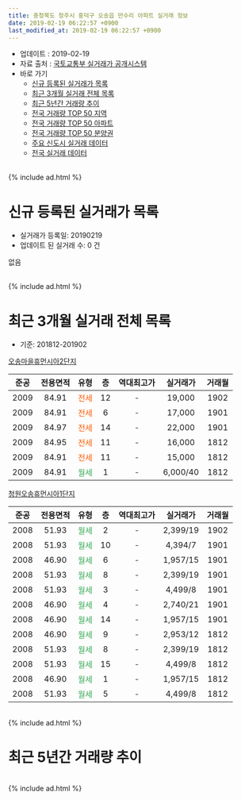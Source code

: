 ```yaml
---
title: 충청북도 청주시 흥덕구 오송읍 만수리 아파트 실거래 정보
date: 2019-02-19 06:22:57 +0900
last_modified_at: 2019-02-19 06:22:57 +0900
---
```


* 업데이트 : 2019-02-19
* 자료 출처 : [국토교통부 실거래가 공개시스템](http://rt.molit.go.kr)
* 바로 가기
    * [신규 등록된 실거래가 목록](#신규-등록된-실거래가-목록)
    * [최근 3개월 실거래 전체 목록](#최근-3개월-실거래-전체-목록)
    * [최근 5년간 거래량 추이](#최근-5년간-거래량-추이)
    * [전국 거래량 TOP 50 지역](https://ayogom.github.io/apt-trade-info/최근-3개월-전국에서-가장-거래가-많이-발생한-지역)
    * [전국 거래량 TOP 50 아파트](https://ayogom.github.io/apt-trade-info/최근-3개월-전국에서-가장-거래가-많이-발생한-아파트)
    * [전국 거래량 TOP 50 분양권](https://ayogom.github.io/apt-trade-info/최근-3개월-전국에서-가장-거래가-많이-발생한-분양권)
    * [주요 신도시 실거래 데이터](https://ayogom.github.io/apt-trade-info/주요-신도시)
    * [전국 실거래 데이터](https://ayogom.github.io/apt-trade-info/전국)
<br>
{% include ad.html %}
<br>

# 신규 등록된 실거래가 목록
* 실거래가 등록일: 20190219
* 업데이트 된 실거래 수: 0 건

없음

<br>
{% include ad.html %}
<br>

# 최근 3개월 실거래 전체 목록
* 기준: 201812-201902


[오송마을휴먼시아2단지](https://search.naver.com/search.naver?query=%EC%B6%A9%EC%B2%AD%EB%B6%81%EB%8F%84+%EC%B2%AD%EC%A3%BC%EC%8B%9C+%ED%9D%A5%EB%8D%95%EA%B5%AC+%EC%98%A4%EC%86%A1%EC%9D%8D+%EB%A7%8C%EC%88%98%EB%A6%AC+%EC%98%A4%EC%86%A1%EB%A7%88%EC%9D%84%ED%9C%B4%EB%A8%BC%EC%8B%9C%EC%95%842%EB%8B%A8%EC%A7%80)

|준공|전용면적|유형|층|역대최고가|실거래가|거래월|
|:---:|:---:|:---:|:---:|:---:|:---:|:---:|
|2009|84.91|<span style="color:#ff5a00">전세</span>|12|<span style="color:#444444">-</span>|19,000|1902|
|2009|84.91|<span style="color:#ff5a00">전세</span>|6|<span style="color:#444444">-</span>|17,000|1901|
|2009|84.97|<span style="color:#ff5a00">전세</span>|14|<span style="color:#444444">-</span>|22,000|1901|
|2009|84.95|<span style="color:#ff5a00">전세</span>|11|<span style="color:#444444">-</span>|16,000|1812|
|2009|84.91|<span style="color:#ff5a00">전세</span>|11|<span style="color:#444444">-</span>|15,000|1812|
|2009|84.91|<span style="color:#34a853">월세</span>|1|<span style="color:#444444">-</span>|6,000/40|1812|

[청원오송휴먼시아1단지](https://search.naver.com/search.naver?query=%EC%B6%A9%EC%B2%AD%EB%B6%81%EB%8F%84+%EC%B2%AD%EC%A3%BC%EC%8B%9C+%ED%9D%A5%EB%8D%95%EA%B5%AC+%EC%98%A4%EC%86%A1%EC%9D%8D+%EB%A7%8C%EC%88%98%EB%A6%AC+%EC%B2%AD%EC%9B%90%EC%98%A4%EC%86%A1%ED%9C%B4%EB%A8%BC%EC%8B%9C%EC%95%841%EB%8B%A8%EC%A7%80)

|준공|전용면적|유형|층|역대최고가|실거래가|거래월|
|:---:|:---:|:---:|:---:|:---:|:---:|:---:|
|2008|51.93|<span style="color:#34a853">월세</span>|2|<span style="color:#444444">-</span>|2,399/19|1902|
|2008|51.93|<span style="color:#34a853">월세</span>|10|<span style="color:#444444">-</span>|4,394/7|1901|
|2008|46.90|<span style="color:#34a853">월세</span>|6|<span style="color:#444444">-</span>|1,957/15|1901|
|2008|51.93|<span style="color:#34a853">월세</span>|8|<span style="color:#444444">-</span>|2,399/19|1901|
|2008|51.93|<span style="color:#34a853">월세</span>|3|<span style="color:#444444">-</span>|4,499/8|1901|
|2008|46.90|<span style="color:#34a853">월세</span>|4|<span style="color:#444444">-</span>|2,740/21|1901|
|2008|46.90|<span style="color:#34a853">월세</span>|14|<span style="color:#444444">-</span>|1,957/15|1901|
|2008|46.90|<span style="color:#34a853">월세</span>|9|<span style="color:#444444">-</span>|2,953/12|1812|
|2008|51.93|<span style="color:#34a853">월세</span>|8|<span style="color:#444444">-</span>|2,399/19|1812|
|2008|51.93|<span style="color:#34a853">월세</span>|15|<span style="color:#444444">-</span>|4,499/8|1812|
|2008|46.90|<span style="color:#34a853">월세</span>|1|<span style="color:#444444">-</span>|1,957/15|1812|
|2008|51.93|<span style="color:#34a853">월세</span>|5|<span style="color:#444444">-</span>|4,499/8|1812|


<br>
{% include ad.html %}
<br>

# 최근 5년간 거래량 추이


<div style="width:100%;">
    <canvas id="deal_progress" height="200"></canvas>
</div>

<script>
new Chart(document.getElementById("deal_progress"), {
    type: 'line',
    data: {
        labels: ['201402','201403','201404','201405','201406','201407','201408','201409','201410','201411','201412','201501','201502','201503','201504','201505','201506','201507','201508','201509','201510','201511','201512','201601','201602','201603','201604','201605','201606','201607','201608','201609','201610','201611','201612','201701','201702','201703','201704','201705','201706','201707','201708','201709','201710','201711','201712','201801','201802','201803','201804','201805','201806','201807','201808','201809','201810','201811','201812','201901','201902'],
        datasets: [{
            label: '매매',
            pointRadius: 1,
            data: [4, 5, 8, 3, 4, 0, 0, 2, 3, 3, 3, 2, 2, 3, 3, 2, 2, 0, 1, 2, 3, 2, 2, 5, 4, 4, 6, 4, 3, 5, 1, 7, 11, 4, 4, 4, 1, 2, 2, 2, 4, 1, 3, 2, 3, 2, 5, 2, 5, 3, 3, 3, 3, 1, 0, 1, 1, 1, 0, 0, 0],
            borderColor: "rgba(255, 201, 14, 1)",
            backgroundColor: "rgba(255, 201, 14, 0.5)",
            fill: false,
            lineTension: 0
        },{
            label: '전월세',
            pointRadius: 1,
            data: [10, 10, 4, 6, 6, 9, 10, 6, 23, 16, 11, 17, 8, 16, 9, 13, 21, 21, 13, 7, 13, 7, 7, 10, 8, 11, 4, 3, 6, 7, 4, 15, 10, 8, 14, 9, 10, 17, 8, 6, 3, 22, 15, 10, 5, 7, 5, 8, 6, 8, 6, 6, 6, 9, 7, 11, 10, 8, 8, 8, 2],
            borderColor: "rgba(0, 141, 185, 1)",
            backgroundColor: "rgba(0, 141, 185, 0.5)",
            fill: false,
            lineTension: 0
        }
        ]
    },
    options: {
        responsive: true,
        title: {
            display: false
        },
        tooltips: {
            mode: 'index',
            intersect: false
        },
        hover: {
            mode: 'nearest',
            intersect: true
        },
        scales: {
            xAxes: [{
                display: true,
                scaleLabel: {
                    display: true,
                    labelString: '년/월'
                }
            }],
            yAxes: [{
                display: true,
                ticks: {
                    suggestedMin: 0,
                },
                scaleLabel: {
                    display: true,
                    labelString: '실거래 수'
                }
            }]
        }
    }
});

</script>


<br>
{% include ad.html %}
<br>

